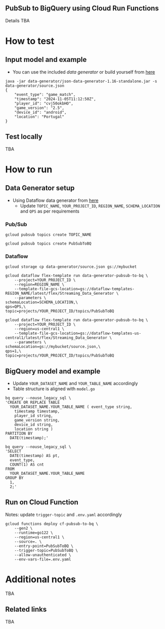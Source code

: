 PubSub to BigQuery using Cloud Run Functions
-----------------------------
Details TBA

# How to test
## Input model and example
* You can use the included *data generator* or build yourself from [here](https://github.com/vincentrussell/json-data-generator/tree/json-data-generator-1.16)
```
java -jar data-generator/json-data-generator-1.16-standalone.jar -s data-generator/source.json
{
    "event_type": "game_match",
    "timestamp": "2024-11-05T11:12:50Z",
    "player_id": "cvj50okbHO",
    "game_version": "2.5",
    "device_id": "android",
    "location": "Portugal"
}
```

## Test locally
TBA

# How to run
## Data Generator setup
* Using Dataflow data generator from [here](https://cloud.google.com/dataflow/docs/guides/templates/provided/streaming-data-generator)
  * Update `TOPIC_NAME`, `YOUR_PROJECT_ID`, `REGION_NAME`, `SCHEMA_LOCATION` and `QPS` as per requirements

### Pub/Sub
```
gcloud pubsub topics create TOPIC_NAME
```
```
gcloud pubsub topics create PubSubToBQ
```

### Dataflow
```
gcloud storage cp data-generator/source.json gs://mybucket
```
```
gcloud dataflow flex-template run data-generator-pubsub-to-bq \
    --project=YOUR_PROJECT_ID \
    --region=REGION_NAME \
    --template-file-gcs-location=gs://dataflow-templates-REGION_NAME/latest/flex/Streaming_Data_Generator \
    --parameters \
schemaLocation=SCHEMA_LOCATION,\
qps=QPS,\
topic=projects/YOUR_PROJECT_ID/topics/PubSubToBQ
```
```
gcloud dataflow flex-template run data-generator-pubsub-to-bq \
    --project=YOUR_PROJECT_ID \
    --region=us-central1 \
    --template-file-gcs-location=gs://dataflow-templates-us-central1/latest/flex/Streaming_Data_Generator \
    --parameters \
schemaLocation=gs://mybucket/source.json,\
qps=1,\
topic=projects/YOUR_PROJECT_ID/topics/PubSubToBQ
```

## BigQuery model and example
* Update `YOUR_DATASET_NAME` and `YOUR_TABLE_NAME` accordingly
* Table structure is aligned with `model.go`
```
bq query --nouse_legacy_sql \
'CREATE OR REPLACE TABLE
  YOUR_DATASET_NAME.YOUR_TABLE_NAME ( event_type string,
    timestamp timestamp,
    player_id string,
    game_version string,
    device_id string,
    location string )
PARTITION BY
  DATE(timestamp);'
```
```
bq query --nouse_legacy_sql \
'SELECT
  DATE(timestamp) AS pt,
  event_type,
  COUNT(1) AS cnt
FROM
  YOUR_DATASET_NAME.YOUR_TABLE_NAME
GROUP BY
  1,
  2;'
```

## Run on Cloud Function
Notes: update `trigger-topic` and `.env.yaml` accordingly
```
gcloud functions deploy cf-pubsub-to-bq \
    --gen2 \
    --runtime=go122 \
    --region=us-central1 \
    --source=. \
    --entry-point=PubSubToBQ \
    --trigger-topic=PubSubToBQ \
    --allow-unauthenticated \
    --env-vars-file=.env.yaml
```

# Additional notes
TBA

## Related links
TBA